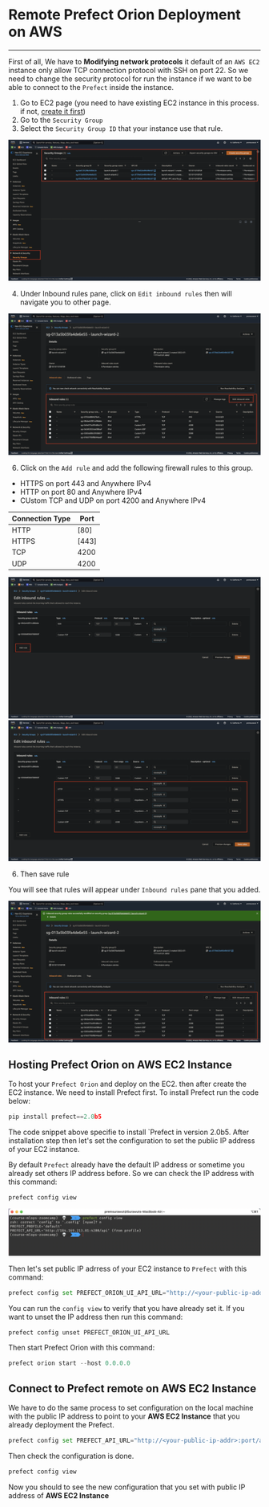 # Remote Prefect Orion Deployment on AWS
---

First of all, We have to **Modifying network protocols** it default of an `AWS EC2` instance only allow TCP connection protocol with SSH on port 22. So we need to change the security protocol for run the instance if we want to be able to connect to the `Prefect` inside the instance.

1. Go to EC2 page (you need to have existing EC2 instance in this process. if not, [create it first](https://github.com/surawut-jirasaktavee/course-mlops-zoomcamp/blob/main/02-experiment-tracking/deploy_mlflow/deploy_mlflow_aws.md#aws-ec2-instance))
2. Go to the `Security Group`
3. Select the `Security Group ID` that your instance use that rule.

![security_group](https://github.com/surawut-jirasaktavee/course-mlops-zoomcamp/blob/main/03-orchestration/images/security_group.png)

4. Under Inbound rules pane, click on `Edit inbound rules` then will navigate you to other page.

![inbound_rule](https://github.com/surawut-jirasaktavee/course-mlops-zoomcamp/blob/main/03-orchestration/images/inbound_rule.png)

6. Click on the `Add rule` and add the following firewall rules to this group.

- HTTPS on port 443 and Anywhere IPv4
- HTTP on port 80 and Anywhere IPv4
- CUstom TCP and UDP on port 4200 and Anywhere IPv4

| **Connection Type** | **Port** |
|---------------------|----------|
| HTTP                | [80]     |
| HTTPS               | [443]    |
| TCP                 | 4200     |
| UDP                 | 4200     |

![add_rule](https://github.com/surawut-jirasaktavee/course-mlops-zoomcamp/blob/main/03-orchestration/images/add_rule.png)
![add_rules](https://github.com/surawut-jirasaktavee/course-mlops-zoomcamp/blob/main/03-orchestration/images/add_rules.png)

6. Then save rule

You will see that rules will appear under `Inbound rules` pane that you added.

![check_rules](https://github.com/surawut-jirasaktavee/course-mlops-zoomcamp/blob/main/03-orchestration/images/check_rules.png)

## Hosting Prefect Orion on AWS EC2 Instance

To host your `Prefect Orion` and deploy on the EC2. then after create the EC2 instance. We need to install Prefect first. To install Prefect run the code below:

```Python
pip install prefect==2.0b5
```

The code snippet above specifie to install `Prefect in version 2.0b5.
After installation step then let's set the configuration to set the public IP address of your EC2 instance.

By default `Prefect` already have the default IP address or sometime you already set others IP address before. So we can check the IP address with this command:

```Python
prefect config view
```

![prefect_config_view](https://github.com/surawut-jirasaktavee/course-mlops-zoomcamp/blob/main/03-orchestration/images/prefect_config_view.png)

Then let's set public IP adrress of your EC2 instance to `Prefect` with this command:

```Python
prefect config set PREFECT_ORION_UI_API_URL="http://<your-public-ip-addr>:port/api"
```

You can run the `config view` to verify that you have already set it.
If you want to unset the IP address then run this command:

```Python
prefect config unset PREFECT_ORION_UI_API_URL
```

Then start Prefect Orion with this command:

```Python
prefect orion start --host 0.0.0.0
```

## Connect to Prefect remote on AWS EC2 Instance

We have to do the same process to set configuration on the local machine with the public IP address to point to your **AWS EC2 Instance** that you already deployment the Prefect.

```Python
prefect config set PREFECT_API_URL="http://<your-public-ip-addr>:port/api"
```

Then check the configuration is done.

```Python
prefect config view
```

Now you should to see the new configuration that you set with public IP address of **AWS EC2 Instance**


